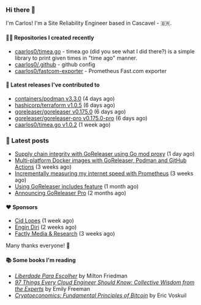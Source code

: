 ### Hi there 👋

I'm Carlos! I'm a Site Reliability Engineer based in Cascavel - 🇧🇷.

#### 👨‍💻 Repositories I created recently
- [caarlos0/timea.go](https://github.com/caarlos0/timea.go) - timea.go (did you see what I did there?) is a simple library to print given times in &#34;time ago&#34; manner.
- [caarlos0/.github](https://github.com/caarlos0/.github) - github config
- [caarlos0/fastcom-exporter](https://github.com/caarlos0/fastcom-exporter) - Prometheus Fast.com exporter

#### 🚀 Latest releases I've contributed to


- [containers/podman v3.3.0](https://github.com/containers/podman/releases/tag/v3.3.0) (4 days ago)
- [hashicorp/terraform v1.0.5](https://github.com/hashicorp/terraform/releases/tag/v1.0.5) (6 days ago)
- [goreleaser/goreleaser v0.175.0](https://github.com/goreleaser/goreleaser/releases/tag/v0.175.0) (6 days ago)
- [goreleaser/goreleaser-pro v0.175.0-pro](https://github.com/goreleaser/goreleaser-pro/releases/tag/v0.175.0-pro) (6 days ago)
- [caarlos0/timea.go v1.0.2](https://github.com/caarlos0/timea.go/releases/tag/v1.0.2) (1 week ago)

### 📄 Latest posts
- [Supply chain integrity with GoReleaser using Go mod proxy](https://carlosbecker.com/posts/supply-chain-goreleaser-go-mod-proxy/) (1 day ago)
- [Multi-platform Docker images with GoReleaser, Podman and GitHub Actions](https://carlosbecker.com/posts/goreleaser-actions-podman/) (3 weeks ago)
- [Incrementally measuring my internet speed with Prometheus](https://carlosbecker.com/posts/speedtest-prometheus/) (3 weeks ago)
- [Using GoReleaser includes feature](https://carlosbecker.com/posts/goreleaser-includes/) (1 month ago)
- [Announcing GoReleaser Pro](https://carlosbecker.com/posts/goreleaser-pro/) (2 months ago)

#### ❤️ Sponsors
- [Cid Lopes](https://github.com/supercid) (1 week ago)
- [Engin Diri](https://github.com/dirien) (2 weeks ago)
- [Factly Media &amp; Research](https://github.com/factly) (3 weeks ago)

Many thanks everyone! 🙏

#### 📚 Some books I'm reading
- _[Liberdade Para Escolher](https://www.goodreads.com/book/show/17238591-liberdade-para-escolher)_ by Milton Friedman
- _[97 Things Every Cloud Engineer Should Know: Collective Wisdom from the Experts](https://www.goodreads.com/book/show/53483754-97-things-every-cloud-engineer-should-know)_ by Emily Freeman
- _[Cryptoeconomics: Fundamental Principles of Bitcoin](https://www.goodreads.com/book/show/56919322-cryptoeconomics)_ by Eric Voskuil
